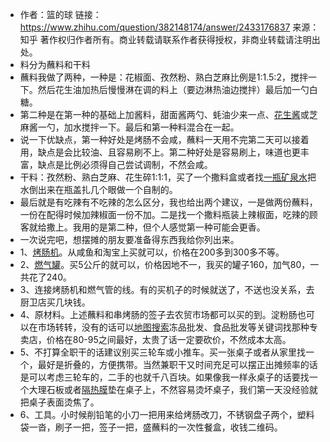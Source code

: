 - 作者：篮的球
  链接：https://www.zhihu.com/question/382148174/answer/2433176837
  来源：知乎
  著作权归作者所有。商业转载请联系作者获得授权，非商业转载请注明出处。
- 料分为蘸料和干料
- 蘸料我做了两种，一种是：花椒面、孜然粉、熟白芝麻比例是1:1.5:2，搅拌一下。然后花生油加热后慢慢淋在调的料上（要边淋热油边搅拌）最后加一勺白糖。
- 第二种是在第一种的基础上加酱料，甜面酱两勺、蚝油少来一点、[花生酱](https://www.zhihu.com/search?q=%E8%8A%B1%E7%94%9F%E9%85%B1&search_source=Entity&hybrid_search_source=Entity&hybrid_search_extra=%7B%22sourceType%22%3A%22answer%22%2C%22sourceId%22%3A2433176837%7D)或芝麻酱一勺，加水搅拌一下。最后和第一种料混合在一起。
- 说一下优缺点，第一种好处是烤肠不会咸，蘸料一天用不完第二天可以接着用，缺点是会比较油、且容易刷不上。第二种好处是容易刷上，味道也更丰富，缺点是比例必须得自己尝试调制，不然会咸。
- 干料：孜然粉、熟白芝麻、花生碎1:1:1，买了一个撒料盒或者找[一瓶矿泉水](https://www.zhihu.com/search?q=%E4%B8%80%E7%93%B6%E7%9F%BF%E6%B3%89%E6%B0%B4&search_source=Entity&hybrid_search_source=Entity&hybrid_search_extra=%7B%22sourceType%22%3A%22answer%22%2C%22sourceId%22%3A2433176837%7D)把水倒出来在瓶盖扎几个眼做一个自制的。
- 最后就是有吃辣有不吃辣的怎么区分，我也给出两个建议，一是做两份蘸料，一份在配得时候加辣椒面一份不加。二是找一个撒料瓶装上辣椒面，吃辣的顾客就给撒上。我用的是第二种，但个人感觉第一种可能会更香。
- 一次说完吧，想摆摊的朋友要准备得东西我给你列出来。
- 1、[烤肠机](https://www.zhihu.com/search?q=%E7%83%A4%E8%82%A0%E6%9C%BA&search_source=Entity&hybrid_search_source=Entity&hybrid_search_extra=%7B%22sourceType%22%3A%22answer%22%2C%22sourceId%22%3A2433176837%7D)。从咸鱼和淘宝上买就可以，价格在200多到300多不等。
- 2、[燃气罐](https://www.zhihu.com/search?q=%E7%87%83%E6%B0%94%E7%BD%90&search_source=Entity&hybrid_search_source=Entity&hybrid_search_extra=%7B%22sourceType%22%3A%22answer%22%2C%22sourceId%22%3A2433176837%7D)。买5公斤的就可以，价格因地不一，我买的罐子160，加气80，一共花了240。
- 3、连接烤肠机和燃气管的线。有的买机子的时候就送了，不送也没关系，去厨卫店买几块钱。
- 4、原材料。上述蘸料和串烤肠的签子去农贸市场都可以买的到。淀粉肠也可以在市场转转，没有的话可以[地图搜索](https://www.zhihu.com/search?q=%E5%9C%B0%E5%9B%BE%E6%90%9C%E7%B4%A2&search_source=Entity&hybrid_search_source=Entity&hybrid_search_extra=%7B%22sourceType%22%3A%22answer%22%2C%22sourceId%22%3A2433176837%7D)冻品批发、食品批发等关键词找那种专卖店，价格在80-95之间最好，太贵了话一定要砍价，不然成本太高。
- 5、不打算全职干的话建议别买三轮车或小推车。买一张桌子或者从家里找一个，最好是折叠的，方便携带。当然兼职干又时间充足可以摆正出摊频率的话是可以考虑三轮车的，二手的也就千八百块。如果像我一样永桌子的话要找一个大理石板或者[隔热膜](https://www.zhihu.com/search?q=%E9%9A%94%E7%83%AD%E8%86%9C&search_source=Entity&hybrid_search_source=Entity&hybrid_search_extra=%7B%22sourceType%22%3A%22answer%22%2C%22sourceId%22%3A2433176837%7D)垫在桌子上，不然容易烫坏桌子，我们第一天没经验就把桌子表面烫焦了。
- 6、工具。小时候削铅笔的小刀一把用来给烤肠改刀，不锈钢盘子两个，塑料袋一沓，刷子一把，签子一把，盛蘸料的一次性餐盒，收钱二维码。